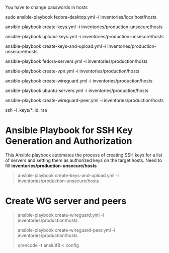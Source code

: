 You have to change passwords in hosts 

sudo ansible-playbook fedora-desktop.yml -i inventories/localhost/hosts

ansible-playbook create-keys.yml -i inventories/production-unsecure/hosts

ansible-playbook upload-keys.yml -i inventories/production-unsecure/hosts

ansible-playbook create-keys-and-upload.yml -i inventories/production-unsecure/hosts

ansible-playbook fedora-servers.yml -i inventories/production/hosts

ansible-playbook create-vpn.yml -i inventories/production/hosts

ansible-playbook create-wireguard.yml -i inventories/production/hosts

ansible-playbook ubuntu-servers.yml -i inventories/production/hosts

ansible-playbook create-wireguard-peer.yml -i inventories/production/hosts

ssh -i .keys/*_id_rsa 


# Ansible Playbook for SSH Key Generation and Authorization

This Ansible playbook automates the process of creating SSH keys for a list of servers and setting them as authorized keys on the target hosts. Need to fill **inventories/production-unsecure/hosts**
> ansible-playbook create-keys-and-upload.yml -i inventories/production-unsecure/hosts

# Create WG server and peers
> ansible-playbook create-wireguard.yml -i inventories/production/hosts
>
> ansible-playbook create-wireguard-peer.yml -i inventories/production/hosts
>
> qrencode -t ansiutf8 < config